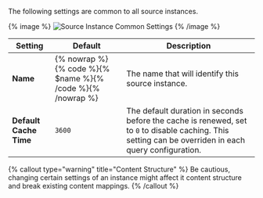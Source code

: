 The following settings are common to all source instances.

{% image %}
![Source Instance Common Settings](/assets/ytp/sources/instance-common-settings.webp)
{% /image %}

| Setting | Default | Description |
| ------- | ----------- | ------- |
| **Name** | {% nowrap %}{% code %}{% $name %}{% /code %}{% /nowrap %} | The name that will identify this source instance. |
| **Default Cache Time** | `3600` | The default duration in seconds before the cache is renewed, set to `0` to disable caching. This setting can be overriden in each query configuration. |

{% callout type="warning" title="Content Structure" %}
Be cautious, changing certain settings of an instance might affect it content structure and break existing content mappings.
{% /callout %}
